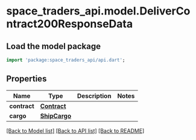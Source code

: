 # space_traders_api.model.DeliverContract200ResponseData

## Load the model package
```dart
import 'package:space_traders_api/api.dart';
```

## Properties
Name | Type | Description | Notes
------------ | ------------- | ------------- | -------------
**contract** | [**Contract**](Contract.md) |  | 
**cargo** | [**ShipCargo**](ShipCargo.md) |  | 

[[Back to Model list]](../README.md#documentation-for-models) [[Back to API list]](../README.md#documentation-for-api-endpoints) [[Back to README]](../README.md)


